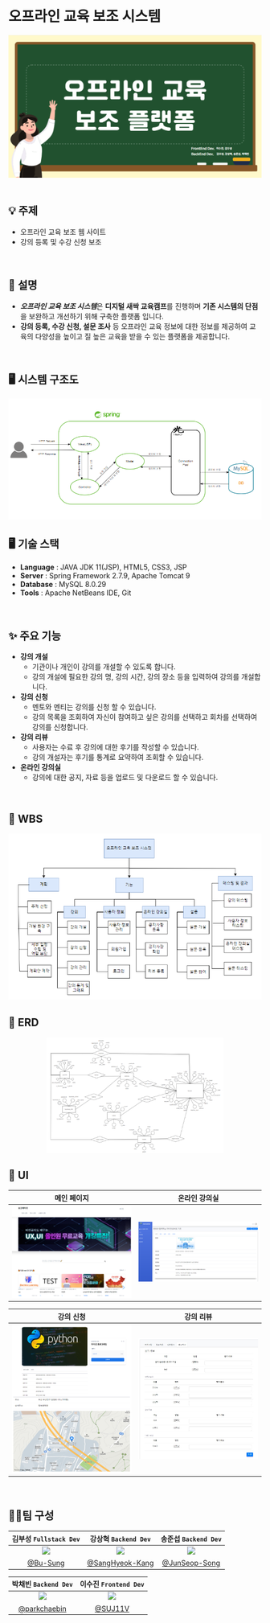 # 오프라인 교육 보조 시스템

<div align = "center">
  <img src = "https://github.com/SangHyeok-Kang/DataRepository/blob/29a3c9595cba646c1ac0ff9333aaf904987aa05f/%EC%98%A4%ED%94%84%EB%9D%BC%EC%9D%B8%20%EA%B5%90%EC%9C%A1%20%EB%B3%B4%EC%A1%B0%20%ED%94%8C%EB%9E%AB%ED%8F%BC/banner.png">
</div>

<br>

## 💡 주제

- 오프라인 교육 보조 웹 사이트
- 강의 등록 및 수강 신청 보조

<br>

## 📝 설명

- ***오프라인 교육 보조 시스템***은 **디지털 새싹 교육캠프**를 진행하며 **기존 시스템의 단점**을 보완하고 개선하기 위해 구축한 플랫폼 입니다. 
- **강의 등록, 수강 신청, 설문 조사** 등  오프라인 교육 정보에 대한 정보를 제공하여 교육의 다양성을 높이고 질 높은 교육을 받을 수 있는 플랫폼을 제공합니다.

<br>

## 🖥️ 시스템 구조도

<div align = "center">
  <img src = "https://github.com/SangHyeok-Kang/DataRepository/blob/29a3c9595cba646c1ac0ff9333aaf904987aa05f/%EC%98%A4%ED%94%84%EB%9D%BC%EC%9D%B8%20%EA%B5%90%EC%9C%A1%20%EB%B3%B4%EC%A1%B0%20%ED%94%8C%EB%9E%AB%ED%8F%BC/%EC%8B%9C%EC%8A%A4%ED%85%9C%EA%B5%AC%EC%A1%B0%EB%8F%84.png">
</div>

## 🖥️ 기술 스택
- **Language** : JAVA JDK 11(JSP), HTML5, CSS3, JSP
- **Server** : Spring Framework 2.7.9, Apache Tomcat 9
- **Database** : MySQL 8.0.29
- **Tools** : Apache NetBeans IDE, Git

<br>

## ✨ 주요 기능

- **강의 개설**
    - 기관이나 개인이 강의를 개설할 수 있도록 합니다.
    - 강의 개설에 필요한 강의 명, 강의 시간, 강의 장소 등을 입력하여 강의를 개설합니다.
- **강의 신청**
    - 멘토와 멘티는 강의를 신청 할 수 있습니다.
    - 강의 목록을 조회하여 자신이 참여하고 싶은 강의를 선택하고 회차를 선택하여 강의를 신청합니다.
- **강의 리뷰**
    - 사용자는 수료 후 강의에 대한 후기를 작성할 수 있습니다.
    - 강의 개설자는 후기를 통계로 요약하여 조회할 수 있습니다.
- **온라인 강의실**
    - 강의에 대한 공지, 자료 등을 업로드 및 다운로드 할 수 있습니다.
 
<br>

## 📙 WBS
<div align = "center">
  <img src = "https://github.com/SangHyeok-Kang/DataRepository/blob/29a3c9595cba646c1ac0ff9333aaf904987aa05f/%EC%98%A4%ED%94%84%EB%9D%BC%EC%9D%B8%20%EA%B5%90%EC%9C%A1%20%EB%B3%B4%EC%A1%B0%20%ED%94%8C%EB%9E%AB%ED%8F%BC/wbs.png">
</div>

## 📘 ERD
<div align = "center">
  <img src = "https://github.com/SangHyeok-Kang/DataRepository/blob/29a3c9595cba646c1ac0ff9333aaf904987aa05f/%EC%98%A4%ED%94%84%EB%9D%BC%EC%9D%B8%20%EA%B5%90%EC%9C%A1%20%EB%B3%B4%EC%A1%B0%20%ED%94%8C%EB%9E%AB%ED%8F%BC/erd.png" width="70%">
</div>

## 📲 UI

<div align = "center">
  
| 메인 페이지 | 온라인 강의실 |
| :---: | :---: |
| <img width="350" alt="메인 페이지" src="https://github.com/SangHyeok-Kang/DataRepository/blob/29a3c9595cba646c1ac0ff9333aaf904987aa05f/%EC%98%A4%ED%94%84%EB%9D%BC%EC%9D%B8%20%EA%B5%90%EC%9C%A1%20%EB%B3%B4%EC%A1%B0%20%ED%94%8C%EB%9E%AB%ED%8F%BC/%EB%A9%94%EC%9D%B8%ED%8E%98%EC%9D%B4%EC%A7%80.png"> | <img width="350" alt="온라인 강의" src="https://github.com/SangHyeok-Kang/DataRepository/blob/29a3c9595cba646c1ac0ff9333aaf904987aa05f/%EC%98%A4%ED%94%84%EB%9D%BC%EC%9D%B8%20%EA%B5%90%EC%9C%A1%20%EB%B3%B4%EC%A1%B0%20%ED%94%8C%EB%9E%AB%ED%8F%BC/%EA%B0%95%EC%9D%98%20%EB%93%B1%EB%A1%9D.png"> |

| 강의 신청 | 강의 리뷰 |
| :---: | :---: |
| <img width="350" alt="강의 신청" src="https://github.com/SangHyeok-Kang/DataRepository/blob/29a3c9595cba646c1ac0ff9333aaf904987aa05f/%EC%98%A4%ED%94%84%EB%9D%BC%EC%9D%B8%20%EA%B5%90%EC%9C%A1%20%EB%B3%B4%EC%A1%B0%20%ED%94%8C%EB%9E%AB%ED%8F%BC/%EA%B0%95%EC%9D%98%20%EC%8B%A0%EC%B2%AD.png"> | <img width="350" alt="강의 리뷰" src="https://github.com/SangHyeok-Kang/DataRepository/blob/acee2cffbdf03362a95e1374dc497f82690bd5d7/%EC%98%A4%ED%94%84%EB%9D%BC%EC%9D%B8%20%EA%B5%90%EC%9C%A1%20%EB%B3%B4%EC%A1%B0%20%ED%94%8C%EB%9E%AB%ED%8F%BC/review.png"> |

</div>

<br>

## 👨‍👦팀 구성
<div align="center">

|김부성 ``` Fullstack Dev ```| 강상혁 ```Backend Dev``` | 송준섭 ```Backend Dev``` |
|:-:|:-:|:-:|
|<img src="https://avatars.githubusercontent.com/u/93811002?v=4" width=130>| <img src="https://avatars.githubusercontent.com/u/104892909?s=400&v=4" width=130> | <img src="https://avatars.githubusercontent.com/u/115469010?v=4" width=130> |
|[@Bu-Sung](https://github.com/Bu-Sung)| [@SangHyeok-Kang](https://github.com/SangHyeok-Kang)| [@JunSeop-Song](https://github.com/Junseop-Song)|

|박채빈 ``` Backend Dev ```|이수진 ```Frontend Dev``` |
|:-:|:-:|
|<img src="https://avatars.githubusercontent.com/u/93811002?v=4" width=130>| <img src="https://avatars.githubusercontent.com/u/104892909?s=400&v=4" width=130> |
|[@parkchaebin](https://github.com/parkchaebin)| [@SUJ11V](https://github.com/SUJ11V)|
